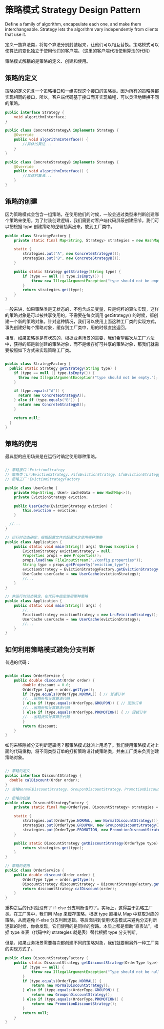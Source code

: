 # 策略模式 Strategy Design Pattern

Define a family of algorithm, encapsulate each one, and make them interchangeable. Strategy lets the algorithm vary independently from clients that use it.

定义一族算法类，将每个算法分别封装起来，让他们可以相互替换。策略模式可以使算法的变化独立于使用他们的客户端。（这里的客户端代指使用算法的代码）

策略模式解耦的是策略的定义、创建和使用。

## 策略的定义

策略的定义包含一个策略接口和一组实现这个接口的策略类。因为所有的策略类都实现相同的接口，所以，客户端代码基于接口而非实现编程，可以灵活地替换不同的策略。

```java
public interface Strategy {
    void algorithmInterface;
}

public class ConcreteStrategyA implements Strategy {
    @Override
    public void algorithmInterface() { 
        //具体的算法... 
    }
}

public class ConcreteStrategyB implements Strategy {
    @Override
    public void algorithmInterface() { 
        //具体的算法... 
    }
}
```

## 策略的创建

因为策略模式会包含一组策略，在使用他们的时候，一般会通过类型来判断创建哪个策略来使用。为了封装创建逻辑，我们需要对客户端代码屏蔽创建细节。我们可以把根据 type 创建策略的逻辑抽离出来，放到工厂类中。

```Java
public class StrategyFactory {
    private static final Map<String, Strategy> strategies = new HashMap<>();

    static {
        strategies.put("A", new ConcreteStrategyA());
        strategies.put("B", new ConcreteStrategyB());
    }

    public static Strategy getStrategy(String type) {
        if (type == null || type.isEmpty()) { 
            throw new IllegalArgumentException("type should not be empty."); 
        } 
        return strategies.get(type);
    }
}
```

一般来讲，如果策略类是无状态的，不包含成员变量，只是纯粹的算法实现，这样的策略对象是可以被共享使用的，不需要在每次调用 getStrategy() 的时候，都创建一个新的策略对象。针对这种情况，我们可以使用上面这种工厂类的实现方式，事先创建好每个策略对象，缓存到工厂类中，用的时候直接返回。

相反，如果策略类是有状态的，根据业务场景的需要，我们希望每次从工厂方法中，获得的都是新创建的策略对象，而不是缓存好可共享的策略对象，那我们就需要按照如下方式来实现策略工厂类。

```Java

public class StrategyFactory {
  public static Strategy getStrategy(String type) {
    if (type == null || type.isEmpty()) {
      throw new IllegalArgumentException("type should not be empty.");
    }

    if (type.equals("A")) {
      return new ConcreteStrategyA();
    } else if (type.equals("B")) {
      return new ConcreteStrategyB();
    }

    return null;
  }
}
```

## 策略的使用

最典型的应用场景是在运行时确定使用哪种策略。

```Java

// 策略接口：EvictionStrategy
// 策略类：LruEvictionStrategy、FifoEvictionStrategy、LfuEvictionStrategy...
// 策略工厂：EvictionStrategyFactory

public class UserCache {
    private Map<String, User> cacheData = new HashMap<>();
    private EvictionStrategy eviction;

    public UserCache(EvictionStrategy eviction) {
        this.eviction = eviction;
    }

  //...
}

// 运行时动态确定，根据配置文件的配置决定使用哪种策略
public class Application {
    public static void main(String[] args) throws Exception {
        EvictionStrategy evictionStrategy = null;
        Properties props = new Properties();
        props.load(new FileInputStream("./config.properties"));
        String type = props.getProperty("eviction_type");
        evictionStrategy = EvictionStrategyFactory.getEvictionStrategy(type);
        UserCache userCache = new UserCache(evictionStrategy);
        //...
    }
}

// 非运行时动态确定，在代码中指定使用哪种策略
public class Application {
    public static void main(String[] args) {
        //...
        EvictionStrategy evictionStrategy = new LruEvictionStrategy();
        UserCache userCache = new UserCache(evictionStrategy);
        //...
    }
}
```

## 如何利用策略模式避免分支判断

普通的代码：

```Java

public class OrderService {
    public double discount(Order order) {
        double discount = 0.0;
        OrderType type = order.getType();
        if (type.equals(OrderType.NORMAL)) { // 普通订单
        //...省略折扣计算算法代码
        } else if (type.equals(OrderType.GROUPON)) { // 团购订单
        //...省略折扣计算算法代码
        } else if (type.equals(OrderType.PROMOTION)) { // 促销订单
        //...省略折扣计算算法代码
        }
        return discount;
    }
}
```

如何来移除掉分支判断逻辑呢？那策略模式就派上用场了。我们使用策略模式对上面的代码重构，将不同类型订单的打折策略设计成策略类，并由工厂类来负责创建策略对象。

```Java

// 策略的定义
public interface DiscountStrategy {
  double calDiscount(Order order);
}
// 省略NormalDiscountStrategy、GrouponDiscountStrategy、PromotionDiscountStrategy类代码...

// 策略的创建
public class DiscountStrategyFactory {
    private static final Map<OrderType, DiscountStrategy> strategies = new HashMap<>();

    static {
        strategies.put(OrderType.NORMAL, new NormalDiscountStrategy());
        strategies.put(OrderType.GROUPON, new GrouponDiscountStrategy());
        strategies.put(OrderType.PROMOTION, new PromotionDiscountStrategy());
    }

    public static DiscountStrategy getDiscountStrategy(OrderType type) {
        return strategies.get(type);
    }
}

// 策略的使用
public class OrderService {
    public double discount(Order order) {
        OrderType type = order.getType();
        DiscountStrategy discountStrategy = DiscountStrategyFactory.getDiscountStrategy(type);
        return discountStrategy.calDiscount(order);
    }
}
```

重构之后的代码就没有了 if-else 分支判断语句了。实际上，这得益于策略工厂类。在工厂类中，我们用 Map 来缓存策略，根据 type 直接从 Map 中获取对应的策略，从而避免 if-else 分支判断逻辑。等后面讲到使用状态模式来避免分支判断逻辑的时候，你会发现，它们使用的是同样的套路。本质上都是借助“查表法”，根据 type 查表（代码中的 strategies 就是表）替代根据 type 分支判断。

但是，如果业务场景需要每次都创建不同的策略对象，我们就要用另外一种工厂类的实现方式了。

```Java
public class DiscountStrategyFactory {
    public static DiscountStrategy getDiscountStrategy(OrderType type) {
        if (type == null) {
            throw new IllegalArgumentException("Type should not be null.");
        }
        if (type.equals(OrderType.NORMAL)) {
            return new NormalDiscountStrategy();
        } else if (type.equals(OrderType.GROUPON)) {
            return new GrouponDiscountStrategy();
        } else if (type.equals(OrderType.PROMOTION)) {
            return new PromotionDiscountStrategy();
        }
        return null;
    }
}
```

